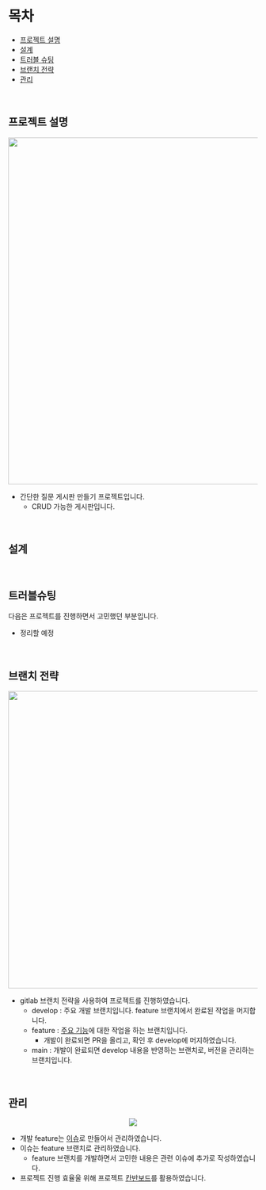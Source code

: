 # 목차
- [프로젝트 설명](#프로젝트-설명)
- [설계](#설계)
- [트러블 슈팅](#트러블슈팅)
- [브랜치 전략](#브랜치-전략)
- [관리](#관리)

<br>

## 프로젝트 설명
<p align="center">
<img src="https://user-images.githubusercontent.com/83000829/151507571-dd10b5e3-2153-471a-b6ca-97794e232686.gif" width = 700 />
</p>

- 간단한 질문 게시판 만들기 프로젝트입니다.
  - CRUD 가능한 게시판입니다.

  
<br>

## 설계

<br>

## 트러블슈팅
다음은 프로젝트를 진행하면서 고민했던 부분입니다.
- 정리할 예정

<br>

## 브랜치 전략
<p align="center">
<img src = "https://user-images.githubusercontent.com/83000829/151507475-3021a291-6843-4ae9-b395-644a3c6c2ca6.png" width = 600 />
</p>

- gitlab 브랜치 전략을 사용하여 프로젝트를 진행하였습니다.
  - develop : 주요 개발 브랜치입니다. feature 브랜치에서 완료된 작업을 머지합니다.
  - feature : [주요 기능](https://github.com/jungminji0215/qna-site/issues)에 대한 작업을 하는 브랜치입니다.
    - 개발이 완료되면 PR을 올리고, 확인 후 develop에 머지하였습니다.
  - main : 개발이 완료되면 develop 내용을 반영하는 브랜치로, 버전을 관리하는 브랜치입니다.

<br>

## 관리
<p align="center">
<img src = "https://user-images.githubusercontent.com/83000829/151508334-a22fb0a1-e493-4593-a9d9-90a9436b748e.png" />
</p>

- 개발 feature는 [이슈](https://github.com/jungminji0215/qna-site/labels/%EA%B8%B0%EB%8A%A5%20%EA%B0%9C%EB%B0%9C)로 만들어서 관리하였습니다.
- 이슈는 feature 브랜치로 관리하였습니다.
  - feature 브랜치를 개발하면서 고민한 내용은 관련 이슈에 추가로 작성하였습니다.
- 프로젝트 진행 효율울 위해 프로젝트 [칸반보드](https://github.com/jungminji0215/qna-site/projects/1)를 활용하였습니다.
